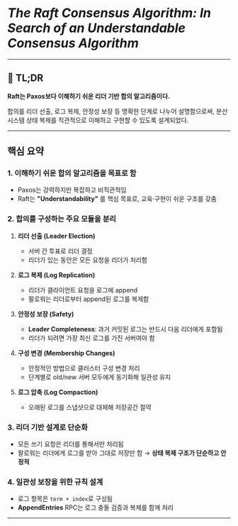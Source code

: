 # _The Raft Consensus Algorithm: In Search of an Understandable Consensus Algorithm_

---

## 📌 TL;DR

**Raft는 Paxos보다 이해하기 쉬운 리더 기반 합의 알고리즘이다.**  

합의를 리더 선출, 로그 복제, 안정성 보장 등 명확한 단계로 나누어 설명함으로써, 분산 시스템 상태 복제를 직관적으로 이해하고 구현할 수 있도록 설계되었다.

---

## 핵심 요약

### 1. 이해하기 쉬운 합의 알고리즘을 목표로 함

- Paxos는 강력하지만 복잡하고 비직관적임
- Raft는 **"Understandability"** 를 핵심 목표로, 교육·구현이 쉬운 구조를 갖춤

### 2. 합의를 구성하는 주요 모듈을 분리

1. **리더 선출 (Leader Election)**
    - 서버 간 투표로 리더 결정
    - 리더가 있는 동안은 모든 요청을 리더가 처리함

2. **로그 복제 (Log Replication)**
    - 리더가 클라이언트 요청을 로그에 append
    - 팔로워는 리더로부터 append된 로그를 복제함

3. **안정성 보장 (Safety)**
    - **Leader Completeness**: 과거 커밋된 로그는 반드시 다음 리더에게 포함됨
    - 리더가 되려면 가장 최신 로그를 가진 서버여야 함

4. **구성 변경 (Membership Changes)**
    - 안정적인 방법으로 클러스터 구성 변경 처리
    - 단계별로 old/new 서버 모두에게 동기화해 일관성 유지

5. **로그 압축 (Log Compaction)**
    - 오래된 로그를 스냅샷으로 대체해 저장공간 절약

### 3. 리더 기반 설계로 단순화

- 모든 쓰기 요청은 리더를 통해서만 처리됨
- 팔로워는 리더에게 로그를 받아 그대로 저장만 함 → **상태 복제 구조가 단순하고 안정적**

### 4. 일관성 보장을 위한 규칙 설계

- 로그 항목은 `term + index`로 구성됨
- **AppendEntries** RPC는 로그 충돌 검증과 복제를 함께 처리

---
